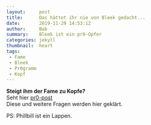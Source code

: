 ```yaml
---
layout:     post
title:      Das hättet ihr nie von Bleek gedacht...
date:       2019-11-29 14:53:12
author:     Bab
summary:    Bleek ist ein pr0-Opfer
categories: jekyll
thumbnail:  heart
tags:
 - Fame
 - Bleek
 - Pr0gramm
 - Kopf
---
```


**Steigt ihm der Fame zu Kopfe?**   
Seht hier [pr0-post][1]  
Diese und weitere Fragen werden hier geklärt.

PS: Phillbill ist ein Lappen.

[1]: https://pr0gramm.com/top/3540876